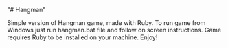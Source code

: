 "# Hangman" 

Simple version of Hangman game, made with Ruby.
To run game from Windows just run hangman.bat file and follow on screen instructions.
Game requires Ruby to be installed on your machine.
Enjoy!